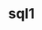 ---
title: "sql1"
layout: category
permalink : /sql1/
author_profile : true
sidebar_main : true
sidebar:
  nav: "sidebar-sample"
---